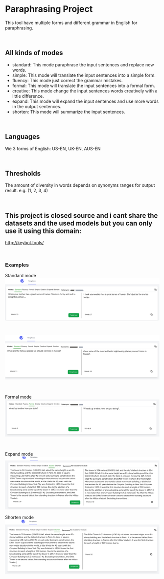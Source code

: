 # Paraphrasing Project
This tool have multiple forms and different grammar in English for paraphrasing.

<br>

## All kinds of modes
- standard: This mode paraphrase the input sentences and replace new words.
- simple: This mode will translate the input sentences into a simple form.
- fluency: This mode just correct the grammar mistakes.
- formal: This mode will translate the input sentences into a formal form.
- creative: This mode change the input sentences words creatively with a little difference.
- expand: This mode will expand the input sentences and use more words in the output sentences.
- shorten: This mode will summarize the input sentences.

<br>

## Languages
We 3 forms of English: US-EN, UK-EN, AUS-EN

<br>

## Thresholds
The amount of diversity in words depends on synonyms ranges for output result. e.g. (1, 2, 3, 4)

<br>

## This project is closed source and i cant share the datasets and the used models but you can only use it using this domain:
http://keybot.tools/

<br>

### Examples
Standard mode
![image1](images/sample1.png)

<br>

![](images/sample2.png)

<br>

Formal mode
![](images/sample4.png)

<br>

Expand mode
![](images/sample5.png)
<br>

Shorten mode
![](images/sample3.png)
